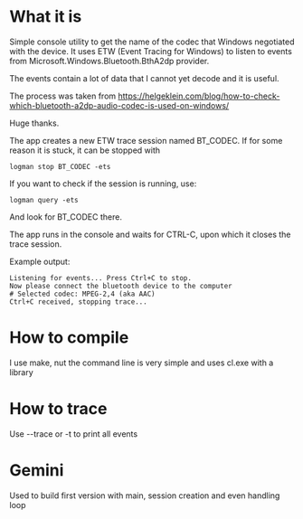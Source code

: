# What it is

Simple console utility to get the name of the codec that Windows negotiated with the device. It uses ETW (Event Tracing for Windows) to listen to events from Microsoft.Windows.Bluetooth.BthA2dp provider.

The events contain a lot of data that I cannot yet decode and it is useful.

The process was taken from https://helgeklein.com/blog/how-to-check-which-bluetooth-a2dp-audio-codec-is-used-on-windows/

Huge thanks.

The app creates a new ETW trace session named BT_CODEC. If for some reason it is
stuck, it can be stopped with

```
logman stop BT_CODEC -ets
```
If you want to check if the session is running, use:

```
logman query -ets
```

And look for BT_CODEC there.

The app runs in the console and waits for CTRL-C, upon which it closes the
trace session.

Example output:

```
Listening for events... Press Ctrl+C to stop.
Now please connect the bluetooth device to the computer
# Selected codec: MPEG-2,4 (aka AAC)
Ctrl+C received, stopping trace...
```
# How to compile

I use make, nut the command line is very simple and uses cl.exe with a library

# How to trace

Use --trace or -t to print all events

# Gemini

Used to build first version with main, session creation and even handling loop
